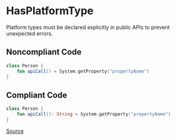 # HasPlatformType

Platform types must be declared explicitly in public APIs to prevent unexpected errors.

## Noncompliant Code

```kotlin
class Person {
    fun apiCall() = System.getProperty("propertyName")
}
```
## Compliant Code

```kotlin
class Person {
    fun apiCall(): String = System.getProperty("propertyName")
}
```

[Source](https://detekt.dev/docs/rules/potential-bugs#hasplatformtype)
